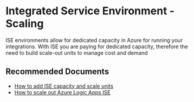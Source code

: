 <properties
    pageTitle="Integrated Service Environment - Scaling"
    description="Integrated Service Environment - Scaling"
    service="microsoft.ise"
    resource=""
    authors="v-miegge"
    ms.author="kawilson"
    selfHelpType="generic"
    supportTopicIds="32780466"
    resourceTags=""
    productPesIds="17030"
    ownershipId="Compute_LogicApps"
    cloudEnvironments="public, Fairfax, usnat, ussec"
    articleId="c13e31ce-9daf-4ffe-909f-15573be2883f"
/>

# Integrated Service Environment - Scaling

ISE environments allow for dedicated capacity in Azure for running your integrations.  With ISE you are paying for dedicated capacity, therefore the need to build scale-out units to manage cost and demand

## **Recommended Documents**

- [How to add ISE capacity and scale units](https://docs.microsoft.com/azure/logic-apps/ise-manage-integration-service-environment#add-ise-capacity)
- [How to scale out Azure Logic Apps ISE](https://www.serverlessnotes.com/docs/scaling-out-azure-logic-apps-integrated-service-environment)
